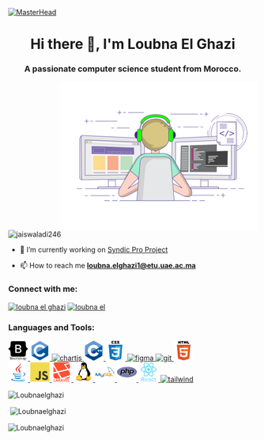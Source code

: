 [![MasterHead](https://developers.giphy.com/branch/master/static/api-512d36c09662682717108a38bbb5c57d.gif)](https://Loubnaelghazi.io)
<h1 align="center">Hi there 👋, I'm Loubna El Ghazi</h1>

<h3 align="center">A passionate computer science student from Morocco.</h3>
<img align="right" alt="Coding" width="400" src="https://raw.githubusercontent.com/devSouvik/devSouvik/master/gif3.gif">
<br>
<p align="left"> <img src="https://komarev.com/ghpvc/?username=Loubnaelghazi&label=Profile%20views&color=0e75b6&style=flat" alt="jaiswaladi246" /> </p>

- 🔭 I’m currently working on [Syndic Pro Project](https://github.com/Loubnaelghazi/SyndicPro)

- 📫 How to reach me **loubna.elghazi1@etu.uae.ac.ma**

<h3 align="left">Connect with me:</h3>
<p align="left">
<a href="https://www.linkedin.com/in/loubna-el-ghazi-030878254/
" target="blank"><img align="center" src="https://raw.githubusercontent.com/rahuldkjain/github-profile-readme-generator/master/src/images/icons/Social/linked-in-alt.svg" alt="loubna el ghazi" height="30" width="40" /></a>
<a href="https://stackoverflow.com/users/21214793/loubna-el" target="blank"><img align="center" src="https://raw.githubusercontent.com/rahuldkjain/github-profile-readme-generator/master/src/images/icons/Social/stack-overflow.svg" alt="loubna el" height="30" width="40" /></a>
</p>

<h3 align="left">Languages and Tools:</h3>

<p align="left"> <a href="https://getbootstrap.com" target="_blank" rel="noreferrer"> <img src="https://raw.githubusercontent.com/devicons/devicon/master/icons/bootstrap/bootstrap-plain-wordmark.svg" alt="bootstrap" width="40" height="40"/> </a> <a href="https://www.cprogramming.com/" target="_blank" rel="noreferrer"> <img src="https://raw.githubusercontent.com/devicons/devicon/master/icons/c/c-original.svg" alt="c" width="40" height="40"/> </a> <a href="https://www.chartjs.org" target="_blank" rel="noreferrer"> <img src="https://www.chartjs.org/media/logo-title.svg" alt="chartjs" width="40" height="40"/> </a> <a href="https://www.w3schools.com/cpp/" target="_blank" rel="noreferrer"> <img src="https://raw.githubusercontent.com/devicons/devicon/master/icons/cplusplus/cplusplus-original.svg" alt="cplusplus" width="40" height="40"/> </a> <a href="https://www.w3schools.com/css/" target="_blank" rel="noreferrer"> <img src="https://raw.githubusercontent.com/devicons/devicon/master/icons/css3/css3-original-wordmark.svg" alt="css3" width="40" height="40"/> </a> <a href="https://www.figma.com/" target="_blank" rel="noreferrer"> <img src="https://www.vectorlogo.zone/logos/figma/figma-icon.svg" alt="figma" width="40" height="40"/> </a> <a href="https://git-scm.com/" target="_blank" rel="noreferrer"> <img src="https://www.vectorlogo.zone/logos/git-scm/git-scm-icon.svg" alt="git" width="40" height="40"/> </a> <a href="https://www.w3.org/html/" target="_blank" rel="noreferrer">  <img src="https://raw.githubusercontent.com/devicons/devicon/master/icons/html5/html5-original-wordmark.svg" alt="html5" width="40" height="40"/> </a> <br> <a href="https://www.java.com" target="_blank" rel="noreferrer"> <img src="https://raw.githubusercontent.com/devicons/devicon/master/icons/java/java-original.svg" alt="java" width="40" height="40"/> </a> <a href="https://developer.mozilla.org/en-US/docs/Web/JavaScript" target="_blank" rel="noreferrer"> <img src="https://raw.githubusercontent.com/devicons/devicon/master/icons/javascript/javascript-original.svg" alt="javascript" width="40" height="40"/> </a> <a href="https://laravel.com/" target="_blank" rel="noreferrer"> <img src="https://raw.githubusercontent.com/devicons/devicon/master/icons/laravel/laravel-plain-wordmark.svg" alt="laravel" width="40" height="40"/> </a> <a href="https://www.linux.org/" target="_blank" rel="noreferrer"> <img src="https://raw.githubusercontent.com/devicons/devicon/master/icons/linux/linux-original.svg" alt="linux" width="40" height="40"/> </a> <a href="https://www.mysql.com/" target="_blank" rel="noreferrer"> <img src="https://raw.githubusercontent.com/devicons/devicon/master/icons/mysql/mysql-original-wordmark.svg" alt="mysql" width="40" height="40"/> </a> <a href="https://www.php.net" target="_blank" rel="noreferrer"> <img src="https://raw.githubusercontent.com/devicons/devicon/master/icons/php/php-original.svg" alt="php" width="40" height="40"/> </a> <a href="https://reactjs.org/" target="_blank" rel="noreferrer"> <img src="https://raw.githubusercontent.com/devicons/devicon/master/icons/react/react-original-wordmark.svg" alt="react" width="40" height="40"/> </a> <a href="https://tailwindcss.com/" target="_blank" rel="noreferrer"> <img src="https://www.vectorlogo.zone/logos/tailwindcss/tailwindcss-icon.svg" alt="tailwind" width="40" height="40"/> </a> </p>

<div align="left" > 


<p><img align="center" src="https://github-readme-stats.vercel.app/api/top-langs?username=Loubnaelghazi&show_icons=true&locale=en&layout=compact&theme=tokyonight" alt="Loubnaelghazi" /></p>


<p>&nbsp;<img align="center" src="https://github-readme-stats.vercel.app/api?username=Loubnaelghazi&show_icons=true&locale=en&theme=tokyonight" alt="Loubnaelghazi" /></p>

<p><img align="center" src="https://github-readme-streak-stats.herokuapp.com/?user=Loubnaelghazi&&theme=tokyonight" alt="Loubnaelghazi" /></p>

</div>

